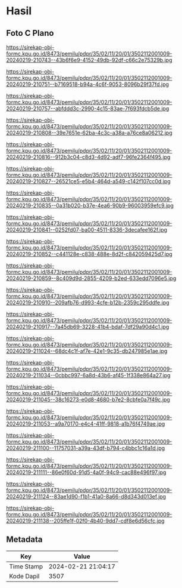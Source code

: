 # Hasil

## Foto C Plano

https://sirekap-obj-formc.kpu.go.id/8473/pemilu/pdpr/35/02/11/20/01/3502112001009-20240219-210743--43b6f6e9-4152-49db-92df-c66c2e75329b.jpg

https://sirekap-obj-formc.kpu.go.id/8473/pemilu/pdpr/35/02/11/20/01/3502112001009-20240219-210751--b7169518-b94a-4c6f-9053-8096b29f37fd.jpg

https://sirekap-obj-formc.kpu.go.id/8473/pemilu/pdpr/35/02/11/20/01/3502112001009-20240219-210757--abfddd3c-2990-4c15-83ae-7f693fdcb5de.jpg

https://sirekap-obj-formc.kpu.go.id/8473/pemilu/pdpr/35/02/11/20/01/3502112001009-20240219-210808--39e7651e-62ba-4c3c-a38a-a76ce8a06212.jpg

https://sirekap-obj-formc.kpu.go.id/8473/pemilu/pdpr/35/02/11/20/01/3502112001009-20240219-210816--912b3c04-c8d3-4d92-adf7-96fe2364f495.jpg

https://sirekap-obj-formc.kpu.go.id/8473/pemilu/pdpr/35/02/11/20/01/3502112001009-20240219-210827--26521ce5-e5b4-464d-a549-c142f107cc0d.jpg

https://sirekap-obj-formc.kpu.go.id/8473/pemilu/pdpr/35/02/11/20/01/3502112001009-20240219-210835--0a31b020-b37e-4ea6-90b9-96003959efc9.jpg

https://sirekap-obj-formc.kpu.go.id/8473/pemilu/pdpr/35/02/11/20/01/3502112001009-20240219-210841--0252fd07-ba00-4511-8336-3decafee162f.jpg

https://sirekap-obj-formc.kpu.go.id/8473/pemilu/pdpr/35/02/11/20/01/3502112001009-20240219-210852--c441128e-c838-488e-8d2f-c842059425d7.jpg

https://sirekap-obj-formc.kpu.go.id/8473/pemilu/pdpr/35/02/11/20/01/3502112001009-20240219-210859--8c409d9d-2855-4209-b2ed-633edd7096e5.jpg

https://sirekap-obj-formc.kpu.go.id/8473/pemilu/pdpr/35/02/11/20/01/3502112001009-20240219-210910--209afb76-d993-4cfe-b12b-2359c295ddfe.jpg

https://sirekap-obj-formc.kpu.go.id/8473/pemilu/pdpr/35/02/11/20/01/3502112001009-20240219-210917--7a45db69-3228-41b4-bdaf-7df29a90d4c1.jpg

https://sirekap-obj-formc.kpu.go.id/8473/pemilu/pdpr/35/02/11/20/01/3502112001009-20240219-211024--68dc4c1f-af7e-42e1-9c35-db247985e1ae.jpg

https://sirekap-obj-formc.kpu.go.id/8473/pemilu/pdpr/35/02/11/20/01/3502112001009-20240219-211034--0cbbc997-6a8d-43b6-af45-1f338e864a27.jpg

https://sirekap-obj-formc.kpu.go.id/8473/pemilu/pdpr/35/02/11/20/01/3502112001009-20240219-211045--38c16273-e0d8-4680-b7e2-8cbfe0a7f49c.jpg

https://sirekap-obj-formc.kpu.go.id/8473/pemilu/pdpr/35/02/11/20/01/3502112001009-20240219-211053--a9a70170-e4c4-41ff-9818-a1b76f4749ae.jpg

https://sirekap-obj-formc.kpu.go.id/8473/pemilu/pdpr/35/02/11/20/01/3502112001009-20240219-211100--11757031-a39a-43df-b794-c4bbc1c16a1d.jpg

https://sirekap-obj-formc.kpu.go.id/8473/pemilu/pdpr/35/02/11/20/01/3502112001009-20240219-211111--86e0f60d-91d5-4a0f-94c9-cac88e496f97.jpg

https://sirekap-obj-formc.kpu.go.id/8473/pemilu/pdpr/35/02/11/20/01/3502112001009-20240219-211124--83ae1d90-f1b1-41a0-8a66-d8d343d013ef.jpg

https://sirekap-obj-formc.kpu.go.id/8473/pemilu/pdpr/35/02/11/20/01/3502112001009-20240219-211138--205ffe1f-02f0-4b40-9dd7-cdf8e6d56cfc.jpg


## Metadata

| Key        | Value               |
| ---------- | ------------------- |
| Time Stamp | 2024-02-21 21:04:17 |
| Kode Dapil | 3507                |




